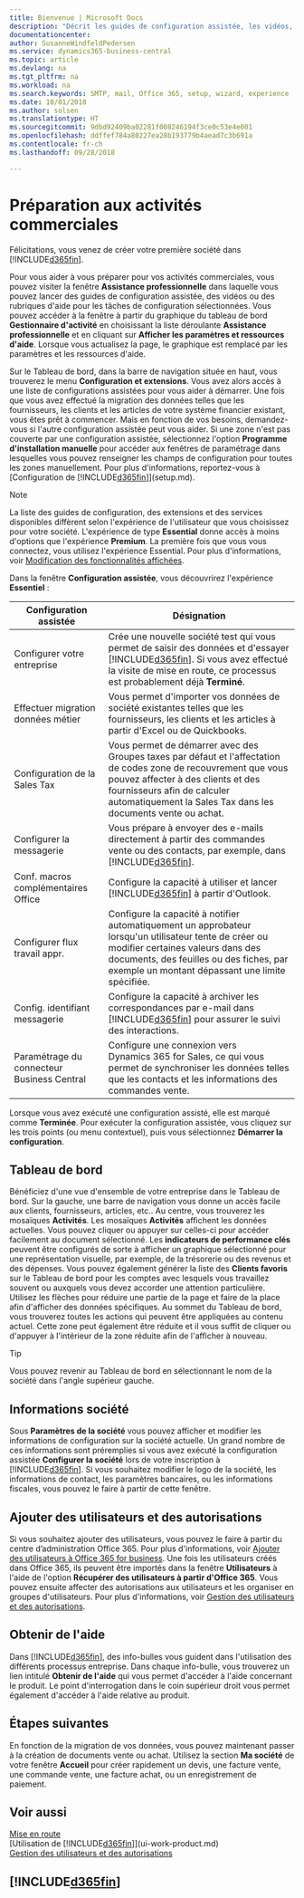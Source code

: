```yaml
---
title: Bienvenue | Microsoft Docs
description: "Décrit les guides de configuration assistée, les vidéos, les rubriques d'aide, et les pages et fenêtres à utiliser pour vous préparer à faire des affaires dans Business Central."
documentationcenter: 
author: SusanneWindfeldPedersen
ms.service: dynamics365-business-central
ms.topic: article
ms.devlang: na
ms.tgt_pltfrm: na
ms.workload: na
ms.search.keywords: SMTP, mail, Office 365, setup, wizard, experience
ms.date: 10/01/2018
ms.author: solsen
ms.translationtype: HT
ms.sourcegitcommit: 9dbd92409ba02281f008246194f3ce0c53e4e001
ms.openlocfilehash: ddffef784a80227ea28b193779b4aead7c3b691a
ms.contentlocale: fr-ch
ms.lasthandoff: 09/28/2018

---
```

# <a name="getting-ready-for-doing-business"></a>Préparation aux activités commerciales
Félicitations, vous venez de créer votre première société dans [!INCLUDE[d365fin](includes/d365fin_md.md)].

Pour vous aider à vous préparer pour vos activités commerciales, vous pouvez visiter la fenêtre **Assistance professionnelle** dans laquelle vous pouvez lancer des guides de configuration assistée, des vidéos ou des rubriques d'aide pour les tâches de configuration sélectionnées. Vous pouvez accéder à la fenêtre à partir du graphique du tableau de bord **Gestionnaire d'activité** en choisissant la liste déroulante **Assistance professionnelle** et en cliquant sur **Afficher les paramètres et ressources d'aide**. Lorsque vous actualisez la page, le graphique est remplacé par les paramètres et les ressources d'aide.

Sur le Tableau de bord, dans la barre de navigation située en haut, vous trouverez le menu **Configuration et extensions**. Vous avez alors accès à une liste de configurations assistées pour vous aider à démarrer. Une fois que vous avez effectué la migration des données telles que les fournisseurs, les clients et les articles de votre système financier existant, vous êtes prêt à commencer. Mais en fonction de vos besoins, demandez-vous si l'autre configuration assistée peut vous aider. Si une zone n'est pas couverte par une configuration assistée, sélectionnez l'option **Programme d'installation manuelle** pour accéder aux fenêtres de paramétrage dans lesquelles vous pouvez renseigner les champs de configuration pour toutes les zones manuellement. Pour plus d'informations, reportez-vous à [Configuration de [!INCLUDE[d365fin](includes/d365fin_md.md)]](setup.md).

> [!NOTE]  
>   La liste des guides de configuration, des extensions et des services disponibles diffèrent selon l'expérience de l'utilisateur que vous choisissez pour votre société. L'expérience de type **Essential** donne accès à moins d'options que l'expérience **Premium**. La première fois que vous vous connectez, vous utilisez l'expérience Essential. Pour plus d'informations, voir [Modification des fonctionnalités affichées](ui-experiences.md).

Dans la fenêtre **Configuration assistée**, vous découvrirez l'expérience **Essentiel** :

| Configuration assistée | Désignation |
| --- | --- |
| Configurer votre entreprise |Crée une nouvelle société test qui vous permet de saisir des données et d'essayer [!INCLUDE[d365fin](includes/d365fin_md.md)]. Si vous avez effectué la visite de mise en route, ce processus est probablement déjà **Terminé**. |
| Effectuer migration données métier |Vous permet d'importer vos données de société existantes telles que les fournisseurs, les clients et les articles à partir d'Excel ou de Quickbooks. |
| Configuration de la Sales Tax |Vous permet de démarrer avec des Groupes taxes par défaut et l'affectation de codes zone de recouvrement que vous pouvez affecter à des clients et des fournisseurs afin de calculer automatiquement la Sales Tax dans les documents vente ou achat. |
| Configurer la messagerie |Vous prépare à envoyer des e-mails directement à partir des commandes vente ou des contacts, par exemple, dans [!INCLUDE[d365fin](includes/d365fin_md.md)]. |
| Conf. macros complémentaires Office |Configure la capacité à utiliser et lancer [!INCLUDE[d365fin](includes/d365fin_md.md)] à partir d'Outlook. |
| Configurer flux travail appr. |Configure la capacité à notifier automatiquement un approbateur lorsqu'un utilisateur tente de créer ou modifier certaines valeurs dans des documents, des feuilles ou des fiches, par exemple un montant dépassant une limite spécifiée. |
| Config. identifiant messagerie |Configure la capacité à archiver les correspondances par e-mail dans [!INCLUDE[d365fin](includes/d365fin_md.md)] pour assurer le suivi des interactions. |
| Paramétrage du connecteur Business Central |Configure une connexion vers Dynamics 365 for Sales, ce qui vous permet de synchroniser les données telles que les contacts et les informations des commandes vente. |

Lorsque vous avez exécuté une configuration assisté, elle est marqué comme **Terminée**. Pour exécuter la configuration assistée, vous cliquez sur les trois points (ou menu contextuel), puis vous sélectionnez **Démarrer la configuration**.

## <a name="role-center"></a>Tableau de bord
Bénéficiez d'une vue d'ensemble de votre entreprise dans le Tableau de bord. Sur la gauche, une barre de navigation vous donne un accès facile aux clients, fournisseurs, articles, etc.. Au centre, vous trouverez les mosaïques **Activités**. Les mosaïques **Activités** affichent les données actuelles. Vous pouvez cliquer ou appuyer sur celles-ci pour accéder facilement au document sélectionné. Les **indicateurs de performance clés** peuvent être configurés de sorte à afficher un graphique sélectionné pour une représentation visuelle, par exemple, de la trésorerie ou des revenus et des dépenses. Vous pouvez également générer la liste des **Clients favoris** sur le Tableau de bord pour les comptes avec lesquels vous travaillez souvent ou auxquels vous devez accorder une attention particulière.
Utilisez les flèches pour réduire une partie de la page et faire de la place afin d'afficher des données spécifiques. Au sommet du Tableau de bord, vous trouverez toutes les actions qui peuvent être appliquées au contenu actuel. Cette zone peut également être réduite et il vous suffit de cliquer ou d'appuyer à l'intérieur de la zone réduite afin de l'afficher à nouveau.

> [!TIP]  
> Vous pouvez revenir au Tableau de bord en sélectionnant le nom de la société dans l'angle supérieur gauche.

## <a name="company-information"></a>Informations société
Sous **Paramètres de la société** vous pouvez afficher et modifier les informations de configuration sur la société actuelle. Un grand nombre de ces informations sont préremplies si vous avez exécuté la configuration assistée **Configurer la société** lors de votre inscription à [!INCLUDE[d365fin](includes/d365fin_md.md)]. Si vous souhaitez modifier le logo de la société, les informations de contact, les paramètres bancaires, ou les informations fiscales, vous pouvez le faire à partir de cette fenêtre.    

## <a name="adding-users-and-permissions"></a>Ajouter des utilisateurs et des autorisations
Si vous souhaitez ajouter des utilisateurs, vous pouvez le faire à partir du centre d’administration Office 365. Pour plus d'informations, voir [Ajouter des utilisateurs à Office 365 for business](https://support.office.com/en-us/article/Add-users-to-Office-365-for-business-435ccec3-09dd-4587-9ebd-2f3cad6bc2bc). Une fois les utilisateurs créés dans Office 365, ils peuvent être importés dans la fenêtre **Utilisateurs** à l'aide de l'option **Récupérer des utilisateurs à partir d'Office 365**. Vous pouvez ensuite affecter des autorisations aux utilisateurs et les organiser en groupes d'utilisateurs. Pour plus d'informations, voir [Gestion des utilisateurs et des autorisations](ui-how-users-permissions.md).  

## <a name="getting-help"></a>Obtenir de l'aide
Dans [!INCLUDE[d365fin](includes/d365fin_md.md)], des info-bulles vous guident dans l'utilisation des différents processus entreprise. Dans chaque info-bulle, vous trouverez un lien intitulé **Obtenir de l'aide** qui vous permet d'accéder à l'aide concernant le produit. Le point d'interrogation dans le coin supérieur droit vous permet également d'accéder à l'aide relative au produit.

## <a name="next-steps"></a>Étapes suivantes
En fonction de la migration de vos données, vous pouvez maintenant passer à la création de documents vente ou achat. Utilisez la section **Ma société** de votre fenêtre **Accueil** pour créer rapidement un devis, une facture vente, une commande vente, une facture achat, ou un enregistrement de paiement.

## <a name="see-also"></a>Voir aussi
[Mise en route](product-get-started.md)  
[Utilisation de [!INCLUDE[d365fin](includes/d365fin_md.md)]](ui-work-product.md)  
[Gestion des utilisateurs et des autorisations](ui-how-users-permissions.md)

## [!INCLUDE[d365fin](includes/free_trial_md.md)]  
 

